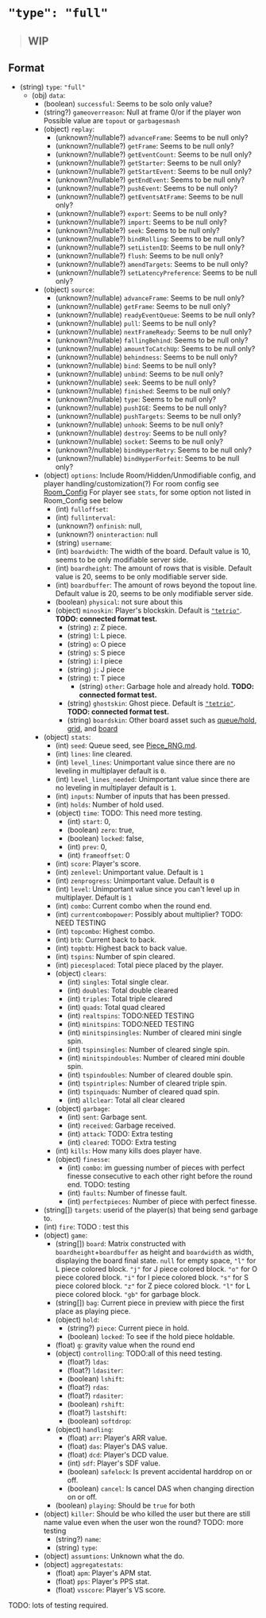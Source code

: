 # `"type": "full"`

> ## **WIP**

## Format

* (string) `type`: `"full"`
  * (obj) `data`:
    * (boolean) `successful`: Seems to be solo only value?
    * (string?) `gameoverreason`: Null at frame 0/or if the player won Possible value are `topout` or `garbagesmash`
    * (object) `replay`:
      * (unknown?/nullable?) `advanceFrame`: Seems to be null only?
      * (unknown?/nullable?) `getFrame`: Seems to be null only?
      * (unknown?/nullable?) `getEventCount`: Seems to be null only?
      * (unknown?/nullable?) `getStarter`: Seems to be null only?
      * (unknown?/nullable?) `getStartEvent`: Seems to be null only?
      * (unknown?/nullable?) `getEndEvent`: Seems to be null only?
      * (unknown?/nullable?) `pushEvent`: Seems to be null only?
      * (unknown?/nullable?) `getEventsAtFrame`: Seems to be null only?
      * (unknown?/nullable?) `export`: Seems to be null only?
      * (unknown?/nullable?) `import`: Seems to be null only?
      * (unknown?/nullable?) `seek`: Seems to be null only?
      * (unknown?/nullable?) `bindRolling`: Seems to be null only?
      * (unknown?/nullable?) `setListenID`: Seems to be null only?
      * (unknown?/nullable?) `flush`: Seems to be null only?
      * (unknown?/nullable?) `amendTargets`: Seems to be null only?
      * (unknown?/nullable?) `setLatencyPreference`: Seems to be null only?
    * (object) `source`:
      * (unknown?/nullable) `advanceFrame`: Seems to be null only?
      * (unknown?/nullable) `getFrame`: Seems to be null only?
      * (unknown?/nullable) `readyEventQueue`: Seems to be null only?
      * (unknown?/nullable) `pull`: Seems to be null only?
      * (unknown?/nullable) `nextFrameReady`: Seems to be null only?
      * (unknown?/nullable) `fallingBehind`: Seems to be null only?
      * (unknown?/nullable) `amountToCatchUp`: Seems to be null only?
      * (unknown?/nullable) `behindness`: Seems to be null only?
      * (unknown?/nullable) `bind`: Seems to be null only?
      * (unknown?/nullable) `unbind`: Seems to be null only?
      * (unknown?/nullable) `seek`: Seems to be null only?
      * (unknown?/nullable) `finished`: Seems to be null only?
      * (unknown?/nullable) `type`: Seems to be null only?
      * (unknown?/nullable) `pushIGE`: Seems to be null only?
      * (unknown?/nullable) `pushTargets`: Seems to be null only?
      * (unknown?/nullable) `unhook`: Seems to be null only?
      * (unknown?/nullable) `destroy`: Seems to be null only?
      * (unknown?/nullable) `socket`: Seems to be null only?
      * (unknown?/nullable) `bindHyperRetry`: Seems to be null only?
      * (unknown?/nullable) `bindHyperForfeit`: Seems to be null only?
    * (object) `options`: Include Room/Hidden/Unmodifiable config, and player handling/customization(?) For room config see [Room_Config](//Room_configmd) For player see `stats`, for some option not listed in Room_Config see below
      * (int) `fulloffset`:
      * (int) `fullinterval`:
      * (unknown?) `onfinish`: null,
      * (unknown?) `oninteraction`: null
      * (string) `username`:
      * (int) `boardwidth`: The width of the board. Default value is 10, seems to be only modifiable server side.
      * (int) `boardheight`: The amount of rows that is visible. Default value is 20, seems to be only modifiable server side.
      * (int) `boardbuffer`: The amount of rows beyond the topout line. Default value is 20, seems to be only modifiable server side.
      * (boolean) `physical`: not sure about this
      * (object) `minoskin`: Player's blockskin. Default is [`"tetrio"`](https://tetr.io/res/skins/minos/tetrio.png). **TODO: connected format test.**
        * (string) `z`: Z piece.
        * (string) `l`: L piece.
        * (string) `o`: O piece
        * (string) `s`: S piece
        * (string) `i`: I piece
        * (string) `j`: J piece
        * (string) `t`: T piece
          * (string) `other`: Garbage hole and already hold. **TODO: connected format test.**
        * (string) `ghostskin`: Ghost piece. Default is [`"tetrio"`](https://tetr.io/res/skins/ghost/tetrio.png). **TODO: connected format test.**
        * (string) `boardskin`: Other board asset such as [queue/hold](https://tetr.io/res/skins/board/generic/queue.png), [grid](https://tetr.io/res/skins/board/generic/grid.png), and [board](https://tetr.io/res/skins/board/generic/board.png)
    * (object) `stats`:
      * (int) `seed`: Queue seed, see [Piece_RNG.md](../../../Piece_RNG.md).
      * (int) `lines`: line cleared.
      * (int) `level_lines`: Unimportant value since there are no leveling in multiplayer default is `0`.
      * (int) `level_lines_needed`: Unimportant value since there are no leveling in multiplayer default is `1`.
      * (int) `inputs`: Number of inputs that has been pressed.
      * (int) `holds`: Number of hold used.
      * (object) `time`: TODO: This need more testing.
        * (int) `start`: 0,
        * (boolean) `zero`: true,
        * (boolean) `locked`: false,
        * (int) `prev`: 0,
        * (int) `frameoffset`: 0
      * (int) `score`: Player's score.
      * (int) `zenlevel`: Unimportant value. Default is `1`
      * (int) `zenprogress`: Unimportant value. Default is `0`
      * (int) `level`: Unimportant value since you can't level up in multiplayer. Default is `1`
      * (int) `combo`: Current combo when the round end.
      * (int) `currentcombopower`: Possibly about multiplier? TODO: NEED TESTING
      * (int) `topcombo`: Highest combo.
      * (int) `btb`: Current back to back.
      * (int) `topbtb`: Highest back to back value.
      * (int) `tspins`: Number of spin cleared.
      * (int) `piecesplaced`: Total piece placed by the player.
      * (object) `clears`:
        * (int) `singles`: Total single clear.
        * (int) `doubles`: Total double cleared
        * (int) `triples`: Total triple cleared
        * (int) `quads`: Total quad cleared
        * (int) `realtspins`: TODO:NEED TESTING
        * (int) `minitspins`: TODO:NEED TESTING
        * (int) `minitspinsingles`: Number of cleared mini single spin.
        * (int) `tspinsingles`: Number of cleared single spin.
        * (int) `minitspindoubles`: Number of cleared mini double spin.
        * (int) `tspindoubles`: Number of cleared double spin.
        * (int) `tspintriples`: Number of cleared triple spin.
        * (int) `tspinquads`: Number of cleared quad spin.
        * (int) `allclear`: Total all clear cleared
      * (object) `garbage`:
        * (int) `sent`: Garbage sent.
        * (int) `received`: Garbage received.
        * (int) `attack`: TODO: Extra testing
        * (int) `cleared`: TODO: Extra testing
      * (int) `kills`: How many kills does player have.
      * (object) `finesse`:
        * (int) `combo`: im guessing number of pieces with perfect finesse consecutive to each other right before the round end. TODO: testing
        * (int) `faults`: Number of finesse fault.
        * (int) `perfectpieces`: Number of piece with perfect finesse.
    * (string[]) `targets`: userid of the player(s) that being send garbage to.
    * (int) `fire`: TODO : test this
    * (object) `game`:
      * (string[]) `board`: Matrix constructed with `boardheight`+`boardbuffer` as height and `boardwidth` as width, displaying the board final state.
  `null` for empty space,  `"l"` for L piece colored block. `"j"` for J piece colored block. `"o"` for O piece colored block. `"i"` for I piece colored block. `"s"` for S piece colored block. `"z"` for Z piece colored block. `"l"` for L piece colored block. `"gb"` for garbage block.
      * (string[]) `bag`: Current piece in preview with piece the first place as playing piece.
      * (object) `hold`:
        * (string?) `piece`: Current piece in hold.
        * (boolean) `locked`: To see if the hold piece holdable.
      * (float) `g`: gravity value when the round end
      * (object) `controlling`: TODO:all of this need testing.
        * (float?) `ldas`:
        * (float?) `ldasiter`:
        * (boolean) `lshift`:
        * (float?) `rdas`:
        * (float?) `rdasiter`:
        * (boolean) `rshift`:
        * (float?) `lastshift`:
        * (boolean) `softdrop`:
      * (object) `handling`:
        * (float) `arr`: Player's ARR value.
        * (float) `das`: Player's DAS value.
        * (float) `dcd`: Player's DCD value.
        * (int) `sdf`: Player's SDF value.
        * (boolean) `safelock`: Is prevent accidental harddrop on or off.
        * (boolean) `cancel`: Is cancel DAS when changing direction on or off.
      * (boolean) `playing`: Should be `true` for both
    * (object) `killer`: Should be who killed the user but there are still name value even when the user won the round? TODO: more testing
      * (string?) `name`:
      * (string) `type`:
    * (object) `assumtions`: Unknown what the do.
    * (object) `aggregatestats`:
      * (float) `apm`: Player's APM stat.
      * (float) `pps`: Player's PPS stat.
      * (float) `vsscore`: Player's VS score.

TODO: lots of testing required.
